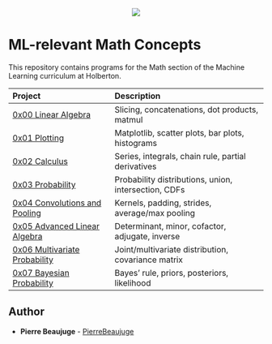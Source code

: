 <p align="center">
  <img src="http://www.holbertonschool.com/holberton-logo.png">
</p>

# ML-relevant Math Concepts

This repository contains programs for the Math section of the Machine Learning curriculum at Holberton.

| Project                                                                        | Description                                          |
| :----------------------------------------------------------------------------- | :--------------------------------------------------- |
| [0x00 Linear Algebra](./0x00-linear_algebra)                                   | Slicing, concatenations, dot products, matmul        |
| [0x01 Plotting](./0x01-plotting)                                               | Matplotlib, scatter plots, bar plots, histograms     |
| [0x02 Calculus](./0x02-calculus)                                               | Series, integrals, chain rule, partial derivatives   |
| [0x03 Probability](./0x03-probability)                                         | Probability distributions, union, intersection, CDFs |
| [0x04 Convolutions and Pooling](./0x04-convolutions_and_pooling)               | Kernels, padding, strides, average/max pooling       |
| [0x05 Advanced Linear Algebra](./0x05-advanced_linear_algebra)                 | Determinant, minor, cofactor, adjugate, inverse      |
| [0x06 Multivariate Probability](./0x06-multivariate_prob)                      | Joint/multivariate distribution, covariance matrix   |
| [0x07 Bayesian Probability](./0x07-bayesian_prob)                              | Bayes’ rule, priors, posteriors, likelihood          |

## Author

- **Pierre Beaujuge** - [PierreBeaujuge](https://github.com/PierreBeaujuge)